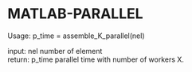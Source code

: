 # MATLAB-PARALLEL

Usage:    p_time = assemble_K_parallel(nel)  

input:    nel number of element  
return:   p_time parallel time with number of workers X.  
